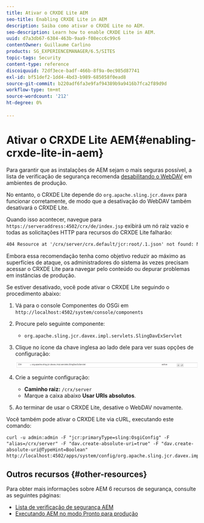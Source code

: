```yaml
---
title: Ativar o CRXDE Lite AEM
seo-title: Enabling CRXDE Lite in AEM
description: Saiba como ativar o CRXDE Lite no AEM.
seo-description: Learn how to enable CRXDE Lite in AEM.
uuid: d7a3db67-6384-463b-9aa9-f08ecc6c99c6
contentOwner: Guillaume Carlino
products: SG_EXPERIENCEMANAGER/6.5/SITES
topic-tags: Security
content-type: reference
discoiquuid: 72df3ece-badf-466b-8f9a-0ec985d87741
exl-id: bf51def2-1dd4-4bd3-b989-685058f0ead8
source-git-commit: b220adf6fa3e9faf94389b9a9416b7fca2f89d9d
workflow-type: tm+mt
source-wordcount: '212'
ht-degree: 0%

---
```


# Ativar o CRXDE Lite AEM{#enabling-crxde-lite-in-aem}

Para garantir que as instalações de AEM sejam o mais seguras possível, a lista de verificação de segurança recomenda [desabilitando o WebDAV](/help/sites-administering/security-checklist.md#disable-webdav) em ambientes de produção.

No entanto, o CRXDE Lite depende do `org.apache.sling.jcr.davex` para funcionar corretamente, de modo que a desativação do WebDAV também desativará o CRXDE Lite.

Quando isso acontecer, navegue para `https://serveraddress:4502/crx/de/index.jsp` exibirá um nó raiz vazio e todas as solicitações HTTP para recursos do CRXDE Lite falharão:

```xml
404 Resource at '/crx/server/crx.default/jcr:root/.1.json' not found: No resource found
```

Embora essa recomendação tenha como objetivo reduzir ao máximo as superfícies de ataque, os administradores do sistema às vezes precisam acessar o CRXDE Lite para navegar pelo conteúdo ou depurar problemas em instâncias de produção.

Se estiver desativado, você pode ativar o CRXDE Lite seguindo o procedimento abaixo:

1. Vá para o console Componentes do OSGi em `http://localhost:4502/system/console/components`
1. Procure pelo seguinte componente:

   * `org.apache.sling.jcr.davex.impl.servlets.SlingDavExServlet`

1. Clique no ícone da chave inglesa ao lado dele para ver suas opções de configuração:

   ![chlimage_1-80](assets/chlimage_1-80a.png)

1. Crie a seguinte configuração:

   * **Caminho raiz:** `/crx/server`
   * Marque a caixa abaixo **Usar URIs absolutos**.

1. Ao terminar de usar o CRXDE Lite, desative o WebDAV novamente.

Você também pode ativar o CRXDE Lite via cURL, executando este comando:

```shell
curl -u admin:admin -F "jcr:primaryType=sling:OsgiConfig" -F "alias=/crx/server" -F "dav.create-absolute-uri=true" -F "dav.create-absolute-uri@TypeHint=Boolean" http://localhost:4502/apps/system/config/org.apache.sling.jcr.davex.impl.servlets.SlingDavExServlet
```

## Outros recursos {#other-resources}

Para obter mais informações sobre AEM 6 recursos de segurança, consulte as seguintes páginas:

* [Lista de verificação de segurança AEM](/help/sites-administering/security-checklist.md)
* [Executando AEM no modo Pronto para produção](/help/sites-administering/production-ready.md)
